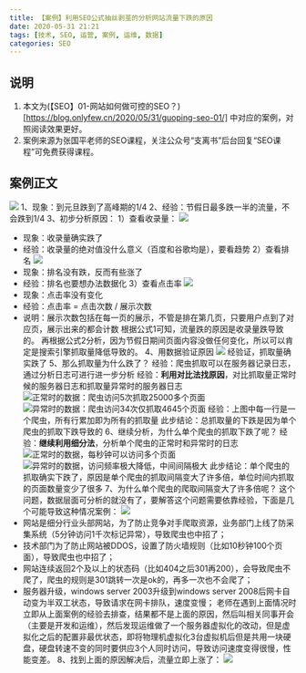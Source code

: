 ```yaml
---
title: 【案例】利用SEO公式抽丝剥茧的分析网站流量下跌的原因
date: 2020-05-31 21:21
tags: [技术, SEO, 运营, 案例, 运维, 数据]
categories: SEO
---
```

## 说明
1. 本文为(【SEO】01-网站如何做可控的SEO？)[https://blog.onlyfew.cn/2020/05/31/guoping-seo-01/] 中对应的案例，对照阅读效果更好。
2. 案例来源为张国平老师的SEO课程，关注公众号“支离书”后台回复“SEO课程”可免费获得课程。
## 案例正文
![](http://image.onlyfew.cn/bitcron/20200531202824.png)
1、现象：到元旦跌到了高峰期的1/4
2、经验：节假日最多跌一半的流量，不会跌到1/4
3、初步分析原因：
1）查看收录量：
![](http://image.onlyfew.cn/bitcron/20200531203223.png)
- 现象：收录量确实跌了
- 经验：收录量的绝对值没什么意义（百度和谷歌均是），要看趋势
2）查看排名
![](http://image.onlyfew.cn/bitcron/20200531203459.png)
- 现象：排名没有跌，反而有些涨了
- 经验：排名也要想办法数据化
3）查看点击率
![](http://image.onlyfew.cn/bitcron/20200531203836.png)
- 现象：点击率没有变化
- 经验：点击率 = 点击次数 / 展示次数
- 说明：展示次数包括在每一页的展示，不管是排在第几页，只要用户点到了对应页，展示出来的都会计数
根据公式1可知，流量跌的原因是收录量跌导致的。
再根据公式2分析，因为节假日期间页面内容没做任何变化，所以可以肯定是搜索引擎抓取量降低导致的。
4、用数据验证原因
![](http://image.onlyfew.cn/bitcron/20200531204255.png)
经验证，抓取量确实跌了
5、那么抓取量为什么跌了？
经验：爬虫抓取可以在服务器记录日志，通过分析日志可进行进一步分析
经验：**利用对比法找原因**，对比抓取量正常时候的服务器日志和抓取量异常时的服务器日志
![正常时的数据：爬虫访问5次抓取25000多个页面](http://image.onlyfew.cn/bitcron/20200531205459.png)
![异常时的数据：爬虫访问34次仅抓取4645个页面](http://image.onlyfew.cn/bitcron/20200531205559.png)
经验：上图中每一行是一个爬虫，所有行累加即为所有的抓取量
此步结论：总抓取量的下跌是因为单个爬虫的抓取下跌导致的
6、继续分析，为什么单个爬虫的抓取下跌了呢？
经验：**继续利用细分法**，分析单个爬虫的正常时和异常时的日志
![正常时的数据，每秒钟可以访问多个页面](http://image.onlyfew.cn/bitcron/20200531210134.png)
![异常时的数据，访问频率极大降低，中间间隔极大](http://image.onlyfew.cn/bitcron/20200531210213.png)
此步结论：单个爬虫的抓取确实下跌了，原因是单个爬虫的抓取间隔变大了许多倍，单位时间内抓取的页面数量变少了很多
7、为什么单个爬虫的爬取间隔变大了许多倍呢？
这个问题，数据层面可分析的就没有了，要解答这个问题需要依靠经验，下面是几个可能导致这种情况案例：
![](http://image.onlyfew.cn/bitcron/20200602073903.png)
- 网站是细分行业头部网站，为了防止竞争对手爬取资源，业务部门上线了防采集系统（5分钟访问1千次标记异常），导致爬虫也中招了；
- 技术部门为了防止网站被DDOS，设置了防火墙规则（比如10秒钟100个页面），导致爬虫也中招了；
- 网站连续返回2个及以上的状态码（比如404之后301再200），会导致爬虫不爬了，爬虫的规则是301跳转一次是ok的，再多一次也不会爬了；
- 服务器升级，windows server 2003升级到windows server 2008后网卡自动变为半双工状态，导致请求在网卡排队，速度变慢；
老师在遇到上面情况时立即从上面案例的经验去排查，结果都不是上面的原因，然后叫相关同事开会（主要是开发和运维），然后发现运维做了一个服务器虚拟化的改动，但是虚拟化之后的配置非最优状态，即将物理机虚拟化3台虚拟机后但是共用一块硬盘，硬盘转速不变的同时要供应3个人同时访问，导致访问速度变得很慢，性能变差。
8、找到上面的原因解决后，流量立即上涨了：
![](http://image.onlyfew.cn/bitcron/20200602074648.png)
